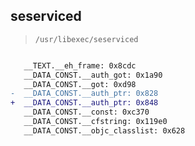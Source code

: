 ## seserviced

> `/usr/libexec/seserviced`

```diff

   __TEXT.__eh_frame: 0x8cdc
   __DATA_CONST.__auth_got: 0x1a90
   __DATA_CONST.__got: 0xd98
-  __DATA_CONST.__auth_ptr: 0x828
+  __DATA_CONST.__auth_ptr: 0x848
   __DATA_CONST.__const: 0xc370
   __DATA_CONST.__cfstring: 0x119e0
   __DATA_CONST.__objc_classlist: 0x628

```
